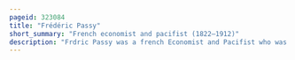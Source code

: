 ```yaml
---
pageid: 323084
title: "Frédéric Passy"
short_summary: "French economist and pacifist (1822–1912)"
description: "Frdric Passy was a french Economist and Pacifist who was founding Member of several Peace Societies and the inter-parliamentary Union. He was also an Author and Politician, sitting in the Chamber of Deputies from 1881 until 1889. For his Work in the european Peace Movement he was a Co-Winner of the 1901 nobel Peace Prize."
---
```


